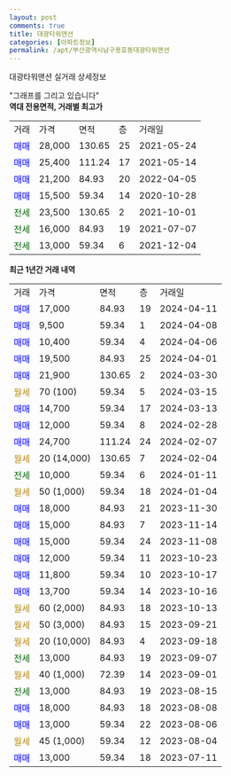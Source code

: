 ```yaml
---
layout: post
comments: true
title: 대광타워맨션
categories: [아파트정보]
permalink: /apt/부산광역시남구용호동대광타워맨션
---
```


대광타워맨션 실거래 상세정보

<script type="text/javascript">
  google.charts.load('current', {'packages':['line', 'corechart']});
  google.charts.setOnLoadCallback(drawChart);

  function drawChart() {
    var data = new google.visualization.DataTable();
    data.addColumn('date', '거래일');
    data.addColumn('number', "매매");
    data.addColumn('number', "전세");
    data.addColumn('number', "전매");

    data.addRows([[new Date(Date.parse("2024-04-11")), 17000, null, null], [new Date(Date.parse("2024-04-08")), 9500, null, null], [new Date(Date.parse("2024-04-06")), 10400, null, null], [new Date(Date.parse("2024-04-01")), 19500, null, null], [new Date(Date.parse("2024-03-30")), 21900, null, null], [new Date(Date.parse("2024-03-15")), null, null, null], [new Date(Date.parse("2024-03-13")), 14700, null, null], [new Date(Date.parse("2024-02-28")), 12000, null, null], [new Date(Date.parse("2024-02-07")), 24700, null, null], [new Date(Date.parse("2024-02-04")), null, null, null], [new Date(Date.parse("2024-01-11")), null, 10000, null], [new Date(Date.parse("2024-01-04")), null, null, null], [new Date(Date.parse("2023-11-30")), 18000, null, null], [new Date(Date.parse("2023-11-14")), 15000, null, null], [new Date(Date.parse("2023-11-08")), 15000, null, null], [new Date(Date.parse("2023-10-23")), 12000, null, null], [new Date(Date.parse("2023-10-17")), 11800, null, null], [new Date(Date.parse("2023-10-16")), 13700, null, null], [new Date(Date.parse("2023-10-13")), null, null, null], [new Date(Date.parse("2023-09-21")), null, null, null], [new Date(Date.parse("2023-09-18")), null, null, null], [new Date(Date.parse("2023-09-07")), null, 13000, null], [new Date(Date.parse("2023-09-01")), null, null, null], [new Date(Date.parse("2023-08-15")), null, 13000, null], [new Date(Date.parse("2023-08-08")), 18000, null, null], [new Date(Date.parse("2023-08-06")), 13000, null, null], [new Date(Date.parse("2023-08-04")), null, null, null], [new Date(Date.parse("2023-07-11")), 13000, null, null]]);

    var options = {
      hAxis: {
        format: 'yyyy/MM/dd'
      },    
      lineWidth: 0,
      pointsVisible: true,    
      title: '최근 1년간 유형별 실거래가 분포',
      legend: { position: 'bottom' }
    };

    var formatter = new google.visualization.NumberFormat({pattern:'###,###'} );
    formatter.format(data, 1);
    formatter.format(data, 2);
    
    setTimeout(function() {
        var chart = new google.visualization.LineChart(document.getElementById('columnchart_material'));
        chart.draw(data, (options));
        document.getElementById('loading').style.display = 'none';
    }, 200);
  }
</script>


<div id="loading" style="z-index:20; display: block; margin-left: 0px">"그래프를 그리고 있습니다"</div>
<div id="columnchart_material" style="width: 95%; margin-left: 0px; display: block"></div>
<!-- contents start -->
<b>역대 전용면적, 거래별 최고가</b>
<table class="sortable">
    <tr>
      <td>거래</td>
      <td>가격</td>
      <td>면적</td>
      <td>층</td>
      <td>거래일</td>
    </tr>
        <tr>
          <td><a style="color: blue">매매</a></td>
          <td>28,000</td>
          <td>130.65</td>
          <td>25</td>
          <td>2021-05-24</td>
        </tr>            <tr>
          <td><a style="color: blue">매매</a></td>
          <td>25,400</td>
          <td>111.24</td>
          <td>17</td>
          <td>2021-05-14</td>
        </tr>            <tr>
          <td><a style="color: blue">매매</a></td>
          <td>21,200</td>
          <td>84.93</td>
          <td>20</td>
          <td>2022-04-05</td>
        </tr>            <tr>
          <td><a style="color: blue">매매</a></td>
          <td>15,500</td>
          <td>59.34</td>
          <td>14</td>
          <td>2020-10-28</td>
        </tr>        
        <tr>
              <td><a style="color: darkgreen">전세</a></td>
              <td>23,500</td>
              <td>130.65</td>
              <td>2</td>
              <td>2021-10-01</td>
            </tr>            <tr>
              <td><a style="color: darkgreen">전세</a></td>
              <td>16,000</td>
              <td>84.93</td>
              <td>19</td>
              <td>2021-07-07</td>
            </tr>            <tr>
              <td><a style="color: darkgreen">전세</a></td>
              <td>13,000</td>
              <td>59.34</td>
              <td>6</td>
              <td>2021-12-04</td>
            </tr>        
    
</table>

<b>최근 1년간 거래 내역</b>

<table class="sortable">
    <tr>
      <td>거래</td>
      <td>가격</td>
      <td>면적</td>
      <td>층</td>
      <td>거래일</td>
    </tr>
    <tr>
      <td><a style="color: blue">매매</a></td>
      <td>17,000</td>
      <td>84.93</td>
      <td>19</td>
      <td>2024-04-11</td>
    </tr>          <tr>
      <td><a style="color: blue">매매</a></td>
      <td>9,500</td>
      <td>59.34</td>
      <td>1</td>
      <td>2024-04-08</td>
    </tr>          <tr>
      <td><a style="color: blue">매매</a></td>
      <td>10,400</td>
      <td>59.34</td>
      <td>4</td>
      <td>2024-04-06</td>
    </tr>          <tr>
      <td><a style="color: blue">매매</a></td>
      <td>19,500</td>
      <td>84.93</td>
      <td>25</td>
      <td>2024-04-01</td>
    </tr>          <tr>
      <td><a style="color: blue">매매</a></td>
      <td>21,900</td>
      <td>130.65</td>
      <td>2</td>
      <td>2024-03-30</td>
    </tr>          <tr>
      <td><a style="color: darkgoldenrod">월세</a></td>
      <td>70 (100)</td>
      <td>59.34</td>
      <td>5</td>
      <td>2024-03-15</td>
    </tr>          <tr>
      <td><a style="color: blue">매매</a></td>
      <td>14,700</td>
      <td>59.34</td>
      <td>17</td>
      <td>2024-03-13</td>
    </tr>          <tr>
      <td><a style="color: blue">매매</a></td>
      <td>12,000</td>
      <td>59.34</td>
      <td>8</td>
      <td>2024-02-28</td>
    </tr>          <tr>
      <td><a style="color: blue">매매</a></td>
      <td>24,700</td>
      <td>111.24</td>
      <td>24</td>
      <td>2024-02-07</td>
    </tr>          <tr>
      <td><a style="color: darkgoldenrod">월세</a></td>
      <td>20 (14,000)</td>
      <td>130.65</td>
      <td>7</td>
      <td>2024-02-04</td>
    </tr>          <tr>
      <td><a style="color: darkgreen">전세</a></td>
      <td>10,000</td>
      <td>59.34</td>
      <td>6</td>
      <td>2024-01-11</td>
    </tr>          <tr>
      <td><a style="color: darkgoldenrod">월세</a></td>
      <td>50 (1,000)</td>
      <td>59.34</td>
      <td>18</td>
      <td>2024-01-04</td>
    </tr>          <tr>
      <td><a style="color: blue">매매</a></td>
      <td>18,000</td>
      <td>84.93</td>
      <td>21</td>
      <td>2023-11-30</td>
    </tr>          <tr>
      <td><a style="color: blue">매매</a></td>
      <td>15,000</td>
      <td>84.93</td>
      <td>7</td>
      <td>2023-11-14</td>
    </tr>          <tr>
      <td><a style="color: blue">매매</a></td>
      <td>15,000</td>
      <td>59.34</td>
      <td>24</td>
      <td>2023-11-08</td>
    </tr>          <tr>
      <td><a style="color: blue">매매</a></td>
      <td>12,000</td>
      <td>59.34</td>
      <td>11</td>
      <td>2023-10-23</td>
    </tr>          <tr>
      <td><a style="color: blue">매매</a></td>
      <td>11,800</td>
      <td>59.34</td>
      <td>10</td>
      <td>2023-10-17</td>
    </tr>          <tr>
      <td><a style="color: blue">매매</a></td>
      <td>13,700</td>
      <td>59.34</td>
      <td>14</td>
      <td>2023-10-16</td>
    </tr>          <tr>
      <td><a style="color: darkgoldenrod">월세</a></td>
      <td>60 (2,000)</td>
      <td>84.93</td>
      <td>18</td>
      <td>2023-10-13</td>
    </tr>          <tr>
      <td><a style="color: darkgoldenrod">월세</a></td>
      <td>50 (3,000)</td>
      <td>84.93</td>
      <td>15</td>
      <td>2023-09-21</td>
    </tr>          <tr>
      <td><a style="color: darkgoldenrod">월세</a></td>
      <td>20 (10,000)</td>
      <td>84.93</td>
      <td>4</td>
      <td>2023-09-18</td>
    </tr>          <tr>
      <td><a style="color: darkgreen">전세</a></td>
      <td>13,000</td>
      <td>84.93</td>
      <td>19</td>
      <td>2023-09-07</td>
    </tr>          <tr>
      <td><a style="color: darkgoldenrod">월세</a></td>
      <td>40 (1,000)</td>
      <td>72.39</td>
      <td>14</td>
      <td>2023-09-01</td>
    </tr>          <tr>
      <td><a style="color: darkgreen">전세</a></td>
      <td>13,000</td>
      <td>84.93</td>
      <td>19</td>
      <td>2023-08-15</td>
    </tr>          <tr>
      <td><a style="color: blue">매매</a></td>
      <td>18,000</td>
      <td>84.93</td>
      <td>18</td>
      <td>2023-08-08</td>
    </tr>          <tr>
      <td><a style="color: blue">매매</a></td>
      <td>13,000</td>
      <td>59.34</td>
      <td>22</td>
      <td>2023-08-06</td>
    </tr>          <tr>
      <td><a style="color: darkgoldenrod">월세</a></td>
      <td>45 (1,000)</td>
      <td>59.34</td>
      <td>12</td>
      <td>2023-08-04</td>
    </tr>          <tr>
      <td><a style="color: blue">매매</a></td>
      <td>13,000</td>
      <td>59.34</td>
      <td>18</td>
      <td>2023-07-11</td>
    </tr>      </table>
<!-- contents end -->    

